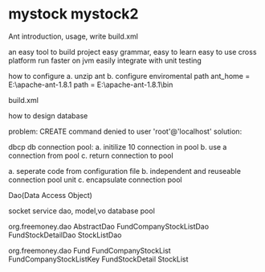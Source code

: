 mystock
mystock2
=======

Ant introduction, usage, 
write build.xml

an easy tool to build project
easy grammar, easy to learn
easy to use
cross platform
run faster on jvm
easily integrate with unit testing

how to configure
a. unzip ant
b. configure enviromental path
   ant_home = E:\apache-ant-1.8.1
   path = E:\apache-ant-1.8.1\bin

build.xml

how to design database

problem:
CREATE command denied to user 'root'@'localhost' 
solution:

dbcp
db connection pool:
a. initilize 10 connection in pool
b. use a connection from pool
c. return connection to pool

a. seperate code from configuration file
b. independent and reuseable connection pool unit
c. encapsulate connection pool

Dao(Data Access Object)

socket
service
dao, model,vo
database pool

org.freemoney.dao
AbstractDao
FundCompanyStockListDao
FundStockDetailDao
StockListDao

org.freemoney.dao
Fund
FundCompanyStockList
FundCompanyStockListKey
FundStockDetail
StockList



